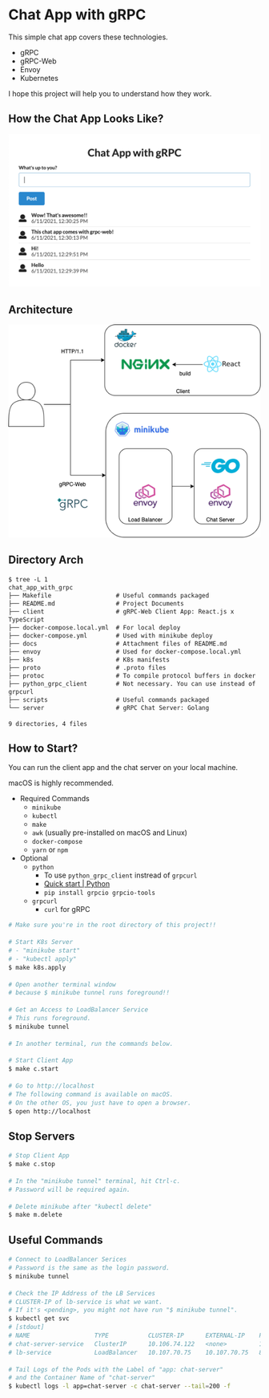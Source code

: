 # Chat App with gRPC

This simple chat app covers these technologies.

- gRPC
- gRPC-Web
- Envoy
- Kubernetes

I hope this project will help you to understand how they work.

## How the Chat App Looks Like?

![chat.png](./docs/image/chat.png)

## Architecture

![arch.png](./docs/image/arch.png)

## Directory Arch

```text
$ tree -L 1
chat_app_with_grpc
├── Makefile                  # Useful commands packaged
├── README.md                 # Project Documents
├── client                    # gRPC-Web Client App: React.js x TypeScript
├── docker-compose.local.yml  # For local deploy
├── docker-compose.yml        # Used with minikube deploy
├── docs                      # Attachment files of README.md
├── envoy                     # Used for docker-compose.local.yml
├── k8s                       # K8s manifests
├── proto                     # .proto files
├── protoc                    # To compile protocol buffers in docker
├── python_grpc_client        # Not necessary. You can use instead of grpcurl
├── scripts                   # Useful commands packaged
└── server                    # gRPC Chat Server: Golang

9 directories, 4 files
```

## How to Start?

You can run the client app and the chat server on your local machine.

macOS is highly recommended.

- Required Commands
  - `minikube`
  - `kubectl`
  - `make`
  - `awk` (usually pre-installed on macOS and Linux)
  - `docker-compose`
  - `yarn` or `npm`
- Optional
  - `python`
    - To use `python_grpc_client` instread of `grpcurl`
    - [Quick start | Python](https://grpc.io/docs/languages/python/quickstart/) 
    - `pip install grpcio grpcio-tools`
  - `grpcurl`
    - `curl` for gRPC

```bash
# Make sure you're in the root directory of this project!!

# Start K8s Server
# - "minikube start"
# - "kubectl apply"
$ make k8s.apply

# Open another terminal window
# because $ minikube tunnel runs foreground!!

# Get an Access to LoadBalancer Service
# This runs foreground.
$ minikube tunnel

# In another terminal, run the commands below.

# Start Client App
$ make c.start

# Go to http://localhost
# The following command is available on macOS.
# On the other OS, you just have to open a browser.
$ open http://localhost
```

## Stop Servers

```bash
# Stop Client App
$ make c.stop

# In the "minikube tunnel" terminal, hit Ctrl-c.
# Password will be required again.

# Delete minikube after "kubectl delete"
$ make m.delete
```

## Useful Commands

```bash
# Connect to LoadBalancer Serices
# Password is the same as the login password.
$ minikube tunnel

# Check the IP Address of the LB Services
# CLUSTER-IP of lb-service is what we want.
# If it's <pending>, you might not have run "$ minikube tunnel".
$ kubectl get svc 
# [stdout]
# NAME                  TYPE           CLUSTER-IP      EXTERNAL-IP    PORT(S)                        AGE
# chat-server-service   ClusterIP      10.106.74.122   <none>         10000/TCP,10001/TCP            25m
# lb-service            LoadBalancer   10.107.70.75    10.107.70.75   80:31793/TCP,10001:31858/TCP   25m

# Tail Logs of the Pods with the Label of "app: chat-server"
# and the Container Name of "chat-server"
$ kubectl logs -l app=chat-server -c chat-server --tail=200 -f
```
